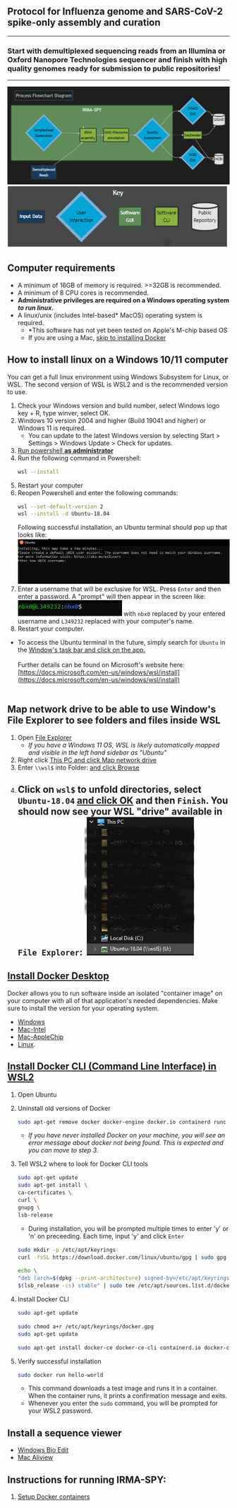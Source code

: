 <style>
pre.highlight {
    padding: 8px 12px;
    position: relative;
  
    // override skeleton styles
    > code {
      border: 0;
      overflow-x: auto;
      padding-right: 0;
      padding-left: 0;
    }
  
    &.highlight {
      border-left: 15px solid #35383c;
      color: #c1c2c3;
      overflow: auto;
      white-space: pre;
      word-wrap: normal;
  
      &,
      code {
        background-color: #222;
        font-size: 14px;
      }
    }
  
    //   code to clipboard
    .  {
      color: #4AF626;
      position: absolute;
      right: 1.2rem;
      top: 1.2rem;
      opacity: 0;
  
      &:active,
      &:focus,
      &:hover {
        background: rgba(0, 0, 0, 0.7);
        opacity: 1;
      }
    }
  
    &:active . ,
    &:focus . ,
    &:hover .  {
      background: rgba(0, 0, 0, 0.7);
      opacity: 1;
    }
  } 
  </style>

## Protocol for Influenza genome and SARS-CoV-2 spike-only assembly and curation
<hr>

### Start with demultiplexed sequencing reads from an Illumina or Oxford Nanopore Technologies sequencer and finish with high quality genomes ready for submission to public repositories!
<hr>


![alt text](./images/mermaid_flow.png)
![alt text](./images/mermaid_key.png)



## Computer requirements
- A minimum of 16GB of memory is required. >=32GB is recommended.
- A minimum of 8 CPU cores is recommended.
- **Administrative privileges are required on a Windows operating system _to run linux_.**
- A linux/unix (includes Intel-based* MacOS) operating system is required.
    - *This software has not yet been tested on Apple's M-chip based OS
    - If you are using a Mac, [skip to installing Docker](#install-docker-desktophttpswwwdockercomproductsdocker-desktop)


## How to install linux on a Windows 10/11 computer
You can get a full linux environment using Windows Subsystem for Linux, or WSL. The second version of WSL is WSL2 and is the recommended version to use.

1. Check your Windows version and build number, select Windows logo key + R, type winver, select OK.
2. Windows 10 version 2004 and higher (Build 19041 and higher) or Windows 11 is required.
   - You can update to the latest Windows version by selecting Start > Settings > Windows Update > Check for updates.
3. <a href="./images/powershell_open.png" target="_blank">Run powershell **as administrator**</a>
4. Run the following command in Powershell:
    ```bash
    wsl --install
    ```
5. Restart your computer
6. Reopen Powershell and enter the following commands:
    ```bash
    wsl --set-default-version 2
    wsl --install -d Ubuntu-18.04
    ```
    Following successful installation, an Ubuntu terminal should pop up that looks like:
    ![alt text](./images/ubuntu_setub_1.png)
7. Enter a username that will be exclusive for WSL. Press `Enter` and then enter a password. A "prompt" will then appear in the screen like:
    ![alt text](./images/commandprompt_wsl.png) with `nbx0` replaced by your entered username and `L349232` replaced with your computer's name.
8. Restart your computer.

- To access the Ubuntu terminal in the future, simply search for `Ubuntu` in the <a href="./images/ubuntu_open.png" target="_blank">Window's task bar and click on the app.</a> 
<br/><br/>
Further details can be found on Microsoft's website here: [https://docs.microsoft.com/en-us/windows/wsl/install](https://docs.microsoft.com/en-us/windows/wsl/install)
<br/><br/>

## Map network drive to be able to use Window's File Explorer to see folders and files inside WSL
1. Open <a href="./images/file_explorer.png" target="_blank">File Explorer</a>
    - _If you have a Windows 11 OS, WSL is likely automatically mapped and visible in the left hand sidebar as "Ubuntu"_
2. Right click <a href="./images/map_drive_1.png" target="_blank">This PC and click Map network drive</a>
3. Enter `\\wsl$` into Folder: <a href="./images/map_drive_2.png" target="_blank">and click Browse</a>
4. Click on `wsl$` to unfold directories, select `Ubuntu-18.04` <a href="./images/map_drive_3.png" target="_blank">and click OK</a> and then `Finish`. You should now see your WSL "drive" available in `File Explorer`:
    ![alt text](./images/map_drive_4.png)
    - 
    


## [Install Docker Desktop](https://www.docker.com/products/docker-desktop/)
Docker allows you to run software inside an isolated "container image" on your computer with all of that application's needed dependencies. Make sure to install the version for your operating system.
- [Windows](https://desktop.docker.com/win/main/amd64/Docker%20Desktop%20Installer.exe?utm_source=docker&utm_medium=webreferral&utm_campaign=dd-smartbutton&utm_location=header)
- [Mac-Intel](https://desktop.docker.com/mac/main/amd64/Docker.dmg?utm_source=docker&utm_medium=webreferral&utm_campaign=dd-smartbutton&utm_location=module)
- [Mac-AppleChip](https://desktop.docker.com/mac/main/arm64/Docker.dmg?utm_source=docker&utm_medium=webreferral&utm_campaign=dd-smartbutton&utm_location=module)
- [Linux](https://docs.docker.com/desktop/linux/install/).

## [Install Docker CLI (Command Line Interface) in WSL2](https://docs.docker.com/engine/install/ubuntu/)
1. Open Ubuntu
2. Uninstall old versions of Docker
    ```bash
    sudo apt-get remove docker docker-engine docker.io containerd runc
    ```
    - _If you have never installed Docker on your machine, you will see an error message about docker not being found. This is expected and you can move to step 3._
3. Tell WSL2 where to look for Docker CLI tools
    ```bash
    sudo apt-get update
    sudo apt-get install \
    ca-certificates \
    curl \
    gnupg \
    lsb-release
    ```

    - During installation, you will be prompted multiple times to enter 'y' or 'n' on preceeding. Each time, input 'y' and click `Enter`
    ```bash
    sudo mkdir -p /etc/apt/keyrings
    curl -fsSL https://download.docker.com/linux/ubuntu/gpg | sudo gpg --dearmor -o /etc/apt/keyrings/docker.gpg
    ```

    ```bash
    echo \
    "deb [arch=$(dpkg --print-architecture) signed-by=/etc/apt/keyrings/docker.gpg] https://download.docker.com/linux/ubuntu \
    $(lsb_release -cs) stable" | sudo tee /etc/apt/sources.list.d/docker.list > /dev/null
    ```
4. Install Docker CLI
    ```bash
    sudo apt-get update
    ```

    ```bash
    sudo chmod a+r /etc/apt/keyrings/docker.gpg
    sudo apt-get update
    ```

    ```bash
    sudo apt-get install docker-ce docker-ce-cli containerd.io docker-compose-plugin
    ```
5. Verify successful installation
    ```bash
    sudo docker run hello-world
    ```
    - This command downloads a test image and runs it in a container. When the container runs, it prints a confirmation message and exits.
    - Whenever you enter the `sudo` command, you will be prompted for your WSL2 password.

## Install a sequence viewer
- [Windows Bio Edit](https://bioedit.software.informer.com/)
- [Mac Aliview](https://ormbunkar.se/aliview/#DOWNLOAD)


## Instructions for running IRMA-SPY:
1. [Setup Docker containers](./docs/container_setup.md)

